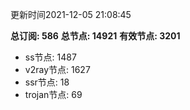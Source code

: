 更新时间2021-12-05 21:08:45

**总订阅: 586**
**总节点: 14921**
**有效节点: 3201**
- ss节点: 1487
- v2ray节点: 1627
- ssr节点: 18
- trojan节点: 69
